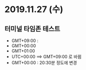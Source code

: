 # 2019.11.27 (수)

## 터미널 타임존 테스트 

- GMT+09:00 : 
- GMT+00:00
- GMT+01:00
- UTC+00:00 ==> GMT+09:00 로 바뀜 
- GMT+00:00 : 20:30분 정도에 변경 